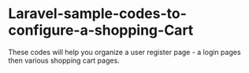 # Laravel-sample-codes-to-configure-a-shopping-Cart

These codes will help you organize a user register page  - a login pages then various shopping cart pages.
